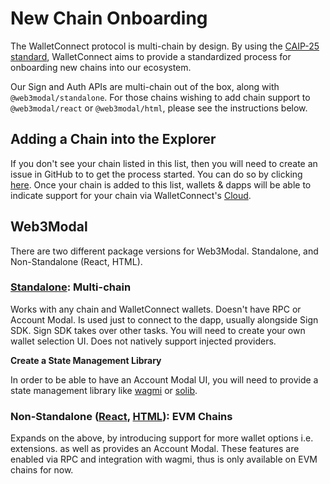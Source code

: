 # New Chain Onboarding

The WalletConnect protocol is multi-chain by design. By using the [CAIP-25 standard](https://github.com/ChainAgnostic/CAIPs/blob/master/CAIPs/caip-25.md), WalletConnect aims to provide a standardized process for onboarding new chains into our ecosystem.

Our Sign and Auth APIs are multi-chain out of the box, along with `@web3modal/standalone`. For those chains wishing to add chain support to `@web3modal/react` or `@web3modal/html`, please see the instructions below.

## Adding a Chain into the Explorer

If you don't see your chain listed in this list, then you will need to create an issue in GitHub to to get the process started.
You can do so by clicking [here](https://github.com/WalletConnect/walletconnect-monorepo/issues/new?assignees=&labels=type%3A+new+chain+request&template=new_chain_to_explorer.md&title=). Once your chain is added to this list, wallets & dapps will be able to indicate support for your chain via WalletConnect's [Cloud](https://cloud.walletconnect.com).

## Web3Modal

There are two different package versions for Web3Modal. Standalone, and Non-Standalone (React, HTML). 

### [Standalone](../../web3modal/standalone/about.md): Multi-chain

Works with any chain and WalletConnect wallets. Doesn't have RPC or Account Modal. Is used just to connect to the dapp, usually alongside Sign SDK. Sign SDK takes over other tasks. You will need to create your own wallet selection UI. Does not natively support injected providers.

<!-- Is the following encouraged? Does this mean once they have the library and providers, they technically aren't using Standalone? -->

**Create a State Management Library**

In order to be able to have an Account Modal UI, you will need to provide a state management library like [wagmi](https://wagmi.sh/) or [solib](https://solib.dev/).

### Non-Standalone ([React](../../web3modal/react/installation.md), [HTML](../../web3modal/html-js/installation.md)): EVM Chains

Expands on the above, by introducing support for more wallet options i.e. extensions. as well as provides an Account Modal. These features are enabled via RPC and integration with wagmi, thus is only available on EVM chains for now.
